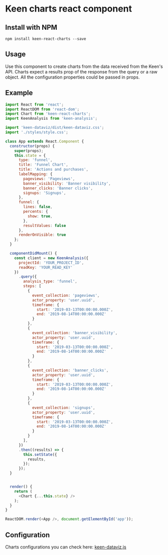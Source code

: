 # Keen charts react component

## Install with NPM

```ssh
npm install keen-react-charts --save
```

## Usage

Use this component to create charts from the data received from the Keen's API. Charts expect a results prop of the response from the query or a raw object. All the configuration properties could be passed in props.

## Example

```javascript
import React from 'react';
import ReactDOM from 'react-dom';
import Chart from 'keen-react-charts';
import KeenAnalysis from 'keen-analysis';

import 'keen-dataviz/dist/keen-dataviz.css';
import './styles/style.css';

class App extends React.Component {
  constructor(props) {
    super(props);
    this.state = {
      type: 'funnel',
      title: 'Funnel Chart',
      title: 'Actions and purchases',
      labelMapping: {
        pageviews: 'Pageviews',
        banner_visibility: 'Banner visibility',
        banner_clicks: 'Banner clicks',
        signups: 'Signups',
      },
      funnel: {
        lines: false,
        percents: {
          show: true,
        },
        resultValues: false
      },
      renderOnVisible: true
    };
  }

  componentDidMount() {
    const client = new KeenAnalysis({
      projectId: 'YOUR_PROJECT_ID',
      readKey: 'YOUR_READ_KEY'
    })
      .query({
        analysis_type: 'funnel',
        steps: [
          {
            event_collection: 'pageviews',
            actor_property: 'user.uuid',
            timeframe: {
              start: '2019-03-13T00:00:00.000Z',
              end: '2019-08-14T00:00:00.000Z'
            }
          },
          {
            event_collection: 'banner_visibility',
            actor_property: 'user.uuid',
            timeframe: {
              start: '2019-03-13T00:00:00.000Z',
              end: '2019-08-14T00:00:00.000Z'
            }
          },
          {
            event_collection: 'banner_clicks',
            actor_property: 'user.uuid',
            timeframe: {
              start: '2019-03-13T00:00:00.000Z',
              end: '2019-08-14T00:00:00.000Z'
            }
          },
          {
            event_collection: 'signups',
            actor_property: 'user.uuid',
            timeframe: {
              start: '2019-03-13T00:00:00.000Z',
              end: '2019-08-14T00:00:00.000Z'
            }
          }
        ],
      })
      .then((results) => {
        this.setState({
          results,
        });
      });
  }


  render() {
    return (
      <Chart {...this.state} />
    );
  }
}

ReactDOM.render(<App />, document.getElementById('app'));
```

## Configuration

Charts configurations you can check here: [keen-dataviz.js](https://github.com/keen/keen-dataviz.js/)
